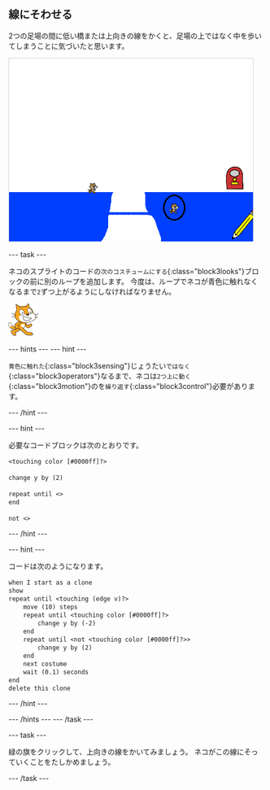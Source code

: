 ## 線にそわせる

2つの足場の間に低い橋または上向きの線をかくと、足場の上ではなく中を歩いてしまうことに気づいたと思います。

![足場の中を歩くネコ](images/cat-walk-through-platform.png)

--- task ---

ネコのスプライトのコードの`次のコスチュームにする`{:class="block3looks"}ブロックの前に別のループを追加します。 今度は、ループでネコが青色に触れなくなるまで`2`ずつ上がるようにしなければなりません。

![ネコのスプライト](images/cat-sprite.png)

--- hints ---
 --- hint ---

`青色に触れた`{:class="block3sensing"}じょうたい`ではなく`{:class="block3operators"}なるまで、ネコは`2つ上に動く`{:class="block3motion"}のを`繰り返す`{:class="block3control"}必要があります。

--- /hint ---

--- hint ---

必要なコードブロックは次のとおりです。

```blocks3
<touching color [#0000ff]?>

change y by (2)

repeat until <>
end

not <>
```

--- /hint ---

--- hint ---

コードは次のようになります。

```blocks3
when I start as a clone
show
repeat until <touching (edge v)?>
    move (10) steps
    repeat until <touching color [#0000ff]?>
        change y by (-2)
    end
    repeat until <not <touching color [#0000ff]?>>
        change y by (2)
    end
    next costume
    wait (0.1) seconds
end
delete this clone
```

--- /hint ---

--- /hints --- --- /task ---

--- task ---

緑の旗をクリックして、上向きの線をかいてみましょう。 ネコがこの線にそっていくことをたしかめましょう。

--- /task ---